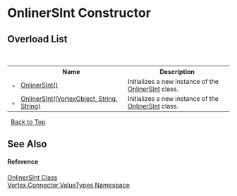 # OnlinerSInt Constructor 
 


## Overload List
&nbsp;<table><tr><th></th><th>Name</th><th>Description</th></tr><tr><td>![Public method](media/pubmethod.gif "Public method")</td><td><a href="M_Vortex_Connector_ValueTypes_OnlinerSInt__ctor.md">OnlinerSInt()</a></td><td>
Initializes a new instance of the <a href="T_Vortex_Connector_ValueTypes_OnlinerSInt.md">OnlinerSInt</a> class.</td></tr><tr><td>![Public method](media/pubmethod.gif "Public method")</td><td><a href="M_Vortex_Connector_ValueTypes_OnlinerSInt__ctor_1.md">OnlinerSInt(IVortexObject, String, String)</a></td><td>
Initializes a new instance of the <a href="T_Vortex_Connector_ValueTypes_OnlinerSInt.md">OnlinerSInt</a> class.</td></tr></table>&nbsp;
<a href="#onlinersint-constructor">Back to Top</a>

## See Also


#### Reference
<a href="T_Vortex_Connector_ValueTypes_OnlinerSInt.md">OnlinerSInt Class</a><br /><a href="N_Vortex_Connector_ValueTypes.md">Vortex.Connector.ValueTypes Namespace</a><br />